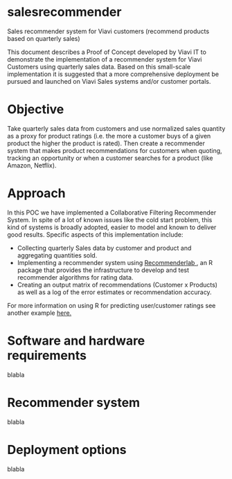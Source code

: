 # salesrecommender
Sales recommender system for Viavi customers (recommend products based on quarterly sales)

This document describes a Proof of Concept developed by Viavi IT to demonstrate the implementation of a recommender system for Viavi Customers using quarterly sales data. Based on this small-scale implementation it is suggested that a more comprehensive deployment be pursued and launched on Viavi Sales systems and/or customer portals.

# Objective
Take quarterly sales data from customers and use normalized sales quantity as a proxy for product ratings (i.e. the more a customer buys of a given product the higher the product is rated). Then create a recommender system that makes product recommendations for customers when quoting, tracking an opportunity or when a customer searches for a product (like Amazon, Netflix).

# Approach
In this POC we have implemented a Collaborative Filtering Recommender System. In spite of a lot of known issues like the cold start problem, this kind of systems is broadly adopted, easier to model and known to deliver good results. Specific aspects of this implementation include:
* Collecting quarterly Sales data by customer and product and aggregating quantities sold.
* Implementing a recommender system using <a href=http://cran.r-project.org/web/packages/recommenderlab/index.html>Recommenderlab </a>, an R package that provides the infrastructure to develop and test recommender algorithms for rating data.
* Creating an output matrix of recommendations (Customer x Products) as well as a log of the error estimates or recommendation accuracy.

For more information on using R for predicting user/customer ratings see another example <a href=https://ashokharnal.wordpress.com/2014/12/18/using-recommenderlab-for-predicting-ratings-for-movielens-data/>here.</a>

# Software and hardware requirements
blabla

# Recommender system
blabla

# Deployment options
blabla
